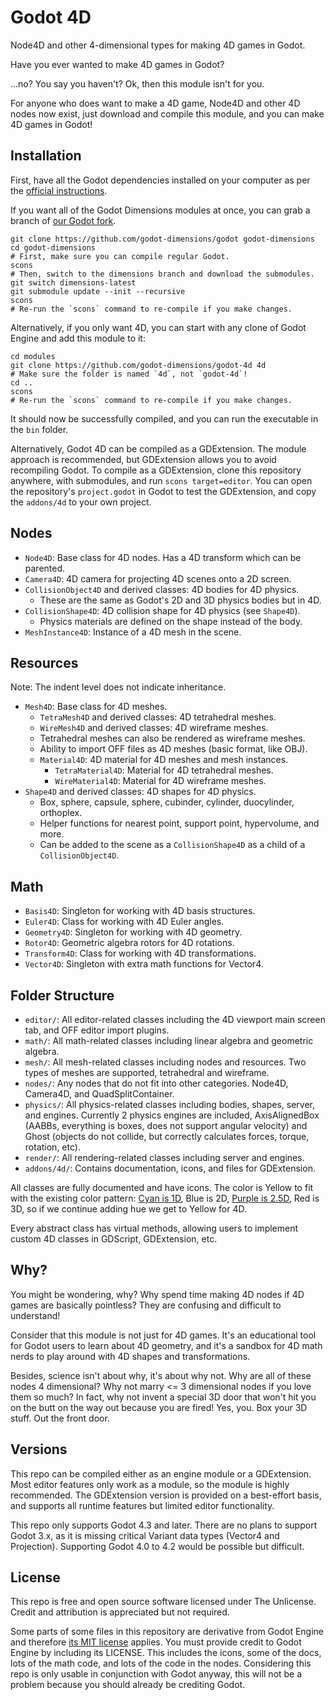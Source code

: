 # Godot 4D

Node4D and other 4-dimensional types for making 4D games in Godot.

Have you ever wanted to make 4D games in Godot?

...no? You say you haven't? Ok, then this module isn't for you.

For anyone who does want to make a 4D game, Node4D and other 4D nodes now
exist, just download and compile this module, and you can make 4D games in Godot!

## Installation

First, have all the Godot dependencies installed on your computer as per the
[official instructions](https://docs.godotengine.org/en/stable/contributing/development/compiling/index.html).

If you want all of the Godot Dimensions modules at once, you can grab a
branch of [our Godot fork](https://github.com/godot-dimensions/godot/tree/dimensions-latest).

```shell
git clone https://github.com/godot-dimensions/godot godot-dimensions
cd godot-dimensions
# First, make sure you can compile regular Godot.
scons
# Then, switch to the dimensions branch and download the submodules.
git switch dimensions-latest
git submodule update --init --recursive
scons
# Re-run the `scons` command to re-compile if you make changes.
```

Alternatively, if you only want 4D, you can start with any clone
of Godot Engine and add this module to it:

```shell
cd modules
git clone https://github.com/godot-dimensions/godot-4d 4d
# Make sure the folder is named `4d`, not `godot-4d`!
cd ..
scons
# Re-run the `scons` command to re-compile if you make changes.
```

It should now be successfully compiled, and you can run the executable in the `bin` folder.

Alternatively, Godot 4D can be compiled as a GDExtension. The module approach
is recommended, but GDExtension allows you to avoid recompiling Godot.
To compile as a GDExtension, clone this repository anywhere, with submodules,
and run `scons target=editor`. You can open the repository's `project.godot`
in Godot to test the GDExtension, and copy the `addons/4d` to your own project.

## Nodes

-   `Node4D`: Base class for 4D nodes. Has a 4D transform which can be parented.
-   `Camera4D`: 4D camera for projecting 4D scenes onto a 2D screen.
-   `CollisionObject4D` and derived classes: 4D bodies for 4D physics.
    -   These are the same as Godot's 2D and 3D physics bodies but in 4D.
-   `CollisionShape4D`: 4D collision shape for 4D physics (see `Shape4D`).
    -   Physics materials are defined on the shape instead of the body.
-   `MeshInstance4D`: Instance of a 4D mesh in the scene.

## Resources

Note: The indent level does not indicate inheritance.

-   `Mesh4D`: Base class for 4D meshes.
    -   `TetraMesh4D` and derived classes: 4D tetrahedral meshes.
    -   `WireMesh4D` and derived classes: 4D wireframe meshes.
    -   Tetrahedral meshes can also be rendered as wireframe meshes.
    -   Ability to import OFF files as 4D meshes (basic format, like OBJ).
    -   `Material4D`: 4D material for 4D meshes and mesh instances.
        -   `TetraMaterial4D`: Material for 4D tetrahedral meshes.
        -   `WireMaterial4D`: Material for 4D wireframe meshes.
-   `Shape4D` and derived classes: 4D shapes for 4D physics.
    -   Box, sphere, capsule, sphere, cubinder, cylinder, duocylinder, orthoplex.
    -   Helper functions for nearest point, support point, hypervolume, and more.
    -   Can be added to the scene as a `CollisionShape4D` as a child of a `CollisionObject4D`.

## Math

-   `Basis4D`: Singleton for working with 4D basis structures.
-   `Euler4D`: Class for working with 4D Euler angles.
-   `Geometry4D`: Singleton for working with 4D geometry.
-   `Rotor4D`: Geometric algebra rotors for 4D rotations.
-   `Transform4D`: Class for working with 4D transformations.
-   `Vector4D`: Singleton with extra math functions for Vector4.

## Folder Structure

-   `editor/`: All editor-related classes including the 4D viewport main screen tab, and OFF editor import plugins.
-   `math/`: All math-related classes including linear algebra and geometric algebra.
-   `mesh/`: All mesh-related classes including nodes and resources. Two types of meshes are supported, tetrahedral and wireframe.
-   `nodes/`: Any nodes that do not fit into other categories. Node4D, Camera4D, and QuadSplitContainer.
-   `physics/`: All physics-related classes including bodies, shapes, server, and engines. Currently 2 physics engines are included, AxisAlignedBox (AABBs, everything is boxes, does not support angular velocity) and Ghost (objects do not collide, but correctly calculates forces, torque, rotation, etc).
-   `render/`: All rendering-related classes including server and engines.
-   `addons/4d/`: Contains documentation, icons, and files for GDExtension.

All classes are fully documented and have icons. The color is
Yellow to fit with the existing color pattern:
[Cyan is 1D](https://github.com/godot-dimensions/godot-1d), Blue is 2D,
[Purple is 2.5D](https://github.com/godot-dimensions/godot-2pt5d),
Red is 3D, so if we continue adding hue we get to Yellow for 4D.

Every abstract class has virtual methods, allowing users to implement
custom 4D classes in GDScript, GDExtension, etc.

## Why?

You might be wondering, why? Why spend time making 4D
nodes if 4D games are basically pointless? They are confusing and
difficult to understand!

Consider that this module is not just for 4D games. It's an educational
tool for Godot users to learn about 4D geometry, and it's a sandbox
for 4D math nerds to play around with 4D shapes and transformations.

Besides, science isn't about why, it's about why not. Why are all of
these nodes 4 dimensional? Why not marry <= 3 dimensional nodes if you
love them so much? In fact, why not invent a special 3D door that
won't hit you on the butt on the way out because you are fired!
Yes, you. Box your 3D stuff. Out the front door.

## Versions

This repo can be compiled either as an engine module or a GDExtension.
Most editor features only work as a module, so the module is highly recommended.
The GDExtension version is provided on a best-effort basis, and supports
all runtime features but limited editor functionality.

This repo only supports Godot 4.3 and later. There are no plans to support
Godot 3.x, as it is missing critical Variant data types (Vector4 and
Projection). Supporting Godot 4.0 to 4.2 would be possible but difficult.

## License

This repo is free and open source software licensed under The Unlicense.
Credit and attribution is appreciated but not required.

Some parts of some files in this repository are derivative from Godot Engine
and therefore [its MIT license](https://godotengine.org/license) applies.
You must provide credit to Godot Engine by including its LICENSE.
This includes the icons, some of the docs, lots of the math code,
and lots of the code in the nodes.
Considering this repo is only usable in conjunction with Godot anyway,
this will not be a problem because you should already be crediting Godot.
